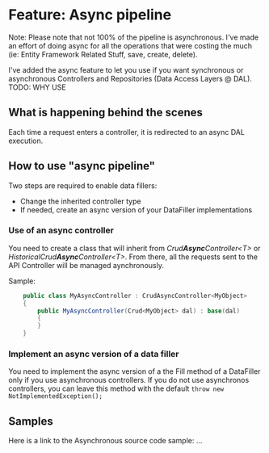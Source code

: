 # Feature: Async pipeline
Note: Please note that not 100% of the pipeline is asynchronous. I've made an effort of doing async for all the operations that were costing the much (ie: Entity Framework Related Stuff, save, create, delete).

I've added the async feature to let you use if you want synchronous or asynchronous Controllers and Repositories (Data Access Layers @ DAL). TODO: WHY USE

## What is happening behind the scenes
Each time a request enters a controller, it is redirected to an async DAL execution. 

## How to use "async pipeline"
Two steps are required to enable data fillers:
- Change the inherited controller type 
- If needed, create an async version of your DataFiller implementations

### Use of an async controller
You need to create a class that will inherit from *Crud**Async**Controller\<T>* or *HistoricalCrud**Async**Controller\<T>*. From there, all the requests sent to the API Controller will be managed aynchronously.

Sample:

```csharp
    public class MyAsyncController : CrudAsyncController<MyObject>
    {
        public MyAsyncController(Crud<MyObject> dal) : base(dal)
        {
        }
    }
```

### Implement an async version of a data filler
You need to implement the async version of a the Fill method of a DataFiller only if you use asynchronous controllers. If you do not use asynchronos controllers, you can leave this method with the default ```throw new NotImplementedException();```

## Samples

Here is a link to the Asynchronous source code sample: ...
